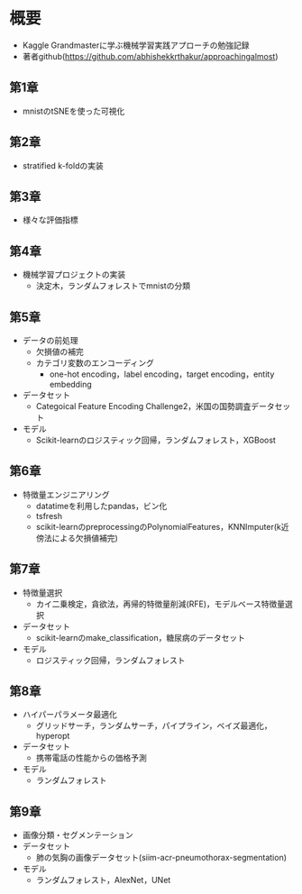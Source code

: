 # 概要
* Kaggle Grandmasterに学ぶ機械学習実践アプローチの勉強記録
* 著者github(https://github.com/abhishekkrthakur/approachingalmost)

## 第1章
* mnistのtSNEを使った可視化

## 第2章
* stratified k-foldの実装

## 第3章
* 様々な評価指標

## 第4章
* 機械学習プロジェクトの実装
  * 決定木，ランダムフォレストでmnistの分類

## 第5章
* データの前処理
  * 欠損値の補完
  * カテゴリ変数のエンコーディング
    * one-hot encoding，label encoding，target encoding，entity embedding
* データセット
  * Categoical Feature Encoding Challenge2，米国の国勢調査データセット
* モデル
  * Scikit-learnのロジスティック回帰，ランダムフォレスト，XGBoost

## 第6章
* 特徴量エンジニアリング
  * datatimeを利用したpandas，ビン化
  * tsfresh
  * scikit-learnのpreprocessingのPolynomialFeatures，KNNImputer(k近傍法による欠損値補完)

## 第7章
* 特徴量選択
  * カイ二乗検定，貪欲法，再帰的特徴量削減(RFE)，モデルベース特徴量選択
* データセット
  * scikit-learnのmake_classification，糖尿病のデータセット
* モデル
  * ロジスティック回帰，ランダムフォレスト

## 第8章
* ハイパーパラメータ最適化
  * グリッドサーチ，ランダムサーチ，パイプライン，ベイズ最適化，hyperopt
* データセット
  * 携帯電話の性能からの価格予測
* モデル
  * ランダムフォレスト

## 第9章
* 画像分類・セグメンテーション
* データセット
  * 肺の気胸の画像データセット(siim-acr-pneumothorax-segmentation)
* モデル
  * ランダムフォレスト，AlexNet，UNet